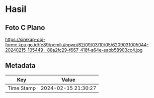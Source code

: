# Hasil

## Foto C Plano

https://sirekap-obj-formc.kpu.go.id/fe89/pemilu/ppwp/62/09/03/10/05/6209031005044-20240215-105449--88a2fc29-f667-418f-a64e-eabb58903cc4.jpg


## Metadata

| Key        | Value               |
| ---------- | ------------------- |
| Time Stamp | 2024-02-15 21:30:27 |



